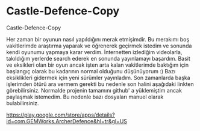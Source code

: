 # Castle-Defence-Copy
Castle-Defence-Copy

Her zaman bir oyunun nasıl yapıldığını merak etmişimdir. Bu merakımı boş vakitlerimde araştırma yaparak ve öğrenerek geçirmek istedim ve sonunda kendi oyunumu yapmaya karar verdim. İnternetten izlediğim videolarla, takıldığım yerlerde search ederek en sonunda yayınlamayı başardım. Basit ve eksikleri olan bir oyun ancak işten arta kalan vakitlerimde baktığım için başlangıç olarak bu kadarının normal olduğunu düşünüyorum :) Bazı eksiklikleri gidermek için yeni sürümler yayınladım. Son zamanlarda başka işlerimden ötürü ara vermem gerekti bu nedenle son halini aşağıdaki linkten görebilirsiniz. Normalde projenin tamamını github' a yüklemiştim ancak paylaşmak istemedim. Bu nedenle bazı dosyaları manuel olarak bulabilirsiniz.

https://play.google.com/store/apps/details?id=com.GEMWorks.ArcherDefence&hl=tr&gl=US
